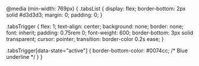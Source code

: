 @media (min-width: 769px) {
  .tabsList {
    display: flex;
    border-bottom: 2px solid #d3d3d3;
    margin: 0;
    padding: 0;
  }

  .tabsTrigger {
    flex: 1;
    text-align: center;
    background: none;
    border: none;
    font: inherit;
    padding: 0.75rem 0;
    font-weight: 600;
    border-bottom: 3px solid transparent;
    cursor: pointer;
    transition: border-color 0.2s ease;
  }

  .tabsTrigger[data-state="active"] {
    border-bottom-color: #0074cc; /* Blue underline */
  }
}